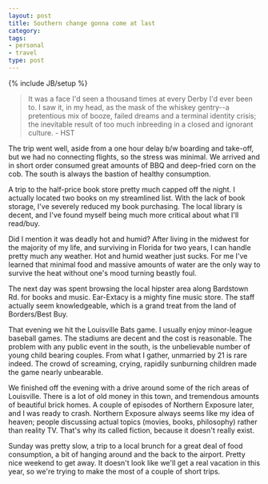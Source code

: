 ```yaml
---
layout: post
title: Southern change gonna come at last
category: 
tags: 
- personal
- travel
type: post
---
```

{% include JB/setup %}
> It was a face I'd seen a thousand times at every Derby I'd ever been to. I saw it, in my head, as the mask of the whiskey gentry--a pretentious mix of booze, failed dreams and a terminal identity crisis; the inevitable result of too much inbreeding in a closed and ignorant culture. - HST 

The trip went well, aside from a one hour delay b/w boarding and take-off, but we had no connecting flights, so the stress was minimal. We arrived and in short order consumed great amounts of BBQ and deep-fried corn on the cob. The south is always the bastion of healthy consumption.

A trip to the half-price book store pretty much capped off the night. I actually located two books on my streamlined list. With the lack of book storage, I've severely reduced my book purchasing. The local library is decent, and I've found myself being much more critical about what I'll read/buy.

Did I mention it was deadly hot and humid? After living in the midwest for the majority of my life, and surviving in Florida for two years, I can handle pretty much any weather. Hot and humid weather just sucks. For me I've learned that minimal food and massive amounts of water are the only way to survive the heat without one's mood turning beastly foul.

The next day was spent browsing the local hipster area along Bardstown Rd. for books and music. Ear-Extacy is a mighty fine music store. The staff actually seem knowledgeable, which is a grand treat from the land of Borders/Best Buy.

That evening we hit the Louisville Bats game. I usually enjoy minor-league baseball games. The stadiums are decent and the cost is reasonable. The problem with any public event in the south, is the unbelievable number of young child bearing couples. From what I gather, unmarried by 21 is rare indeed. The crowd of screaming, crying, rapidily sunburning children made the game nearly unbearable. 

We finished off the evening with a drive around some of the rich areas of Louisville. There is a lot of old money in this town, and tremendous amounts of beautiful brick homes. A couple of episodes of Northern Exposure later, and I was ready to crash. Northern Exposure always seems like my idea of heaven; people discussing actual topics (movies, books, philosophy) rather than reality TV. That's why its called fiction, because it doesn't really exist.

Sunday was pretty slow, a trip to a local brunch for a great deal of food consumption, a bit of hanging around and the back to the airport. Pretty nice weekend to get away. It doesn't look like we'll get a real vacation in this year, so we're trying to make the most of a couple of short trips.

